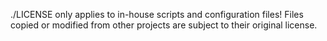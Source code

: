 ./LICENSE only applies to in-house scripts and configuration files!
Files copied or modified from other projects are subject to their original license.